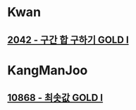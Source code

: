 # Kwan
## [2042 - 구간 합 구하기 GOLD I ](https://www.acmicpc.net/problem/2042)

# KangManJoo
## [10868 - 최솟값 GOLD I ](https://www.acmicpc.net/problem/10868)


